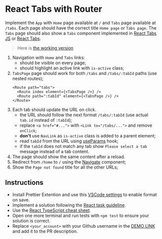 # React Tabs with Router

Implement the `App` with `Home` page available at `/` and `Tabs` page available
at `/tabs`. Each page should have the correct title `Home page` or `Tabs page`.
The `Tabs` page should also show a `Tabs` component implemented in [React Tabs JS](https://github.com/mate-academy/react_tabs-js#react-tabs-js)
or [React Tabs](https://github.com/mate-academy/react_tabs#react-tabs).

> Here is [the working version](https://mate-academy.github.io/react_tabs-with-router)

1. Navigation with `Home` and `Tabs` links:
   - should be visible on every page;
   - should highlight an active link with `is-active` class;
1. `TabsPage` page should work for both `/tabs` and `/tabs/:tabId` paths (use nested routes);
   ```tsx
   <Route path="tabs">
     <Route index element={<TabsPage />} />
     <Route path=":tabId" element={<TabsPage />} />
   </Route>
   ```
1. Each tab should update the URL on click.
   - the URL should follow the next format `/tabs/:tabId` (use actual `tab.id` instead of `:tabId`);
   - replace `<a href="#...">` with `<Link to="/tabs/...">` and remove `onClick`;
   - **don't** use `NavLink` as `is-active` class is added to a parent element;
   - read `tabId` from the URL using [useParams](https://reactrouter.com/docs/en/v6/hooks/use-params) hook;
   - if the `tabId` does not match any tab show `Please select a tab` message instead of a tab content.
1. The page should show the same content after a reload.
1. Redirect from `/home` to `/` using the [Navigate](https://reactrouter.com/docs/en/v6/components/navigate) component;
1. Show the `Page not found` title for all the other URLs;

## Instructions

- Install Prettier Extention and use this [VSCode settings](https://mate-academy.github.io/fe-program/tools/vscode/settings.json) to enable format on save.
- Implement a solution following the [React task guideline](https://github.com/mate-academy/react_task-guideline#react-tasks-guideline).
- Use the [React TypeScript cheat sheet](https://mate-academy.github.io/fe-program/js/extra/react-typescript).
- Open one more terminal and run tests with `npm test` to ensure your solution is correct.
- Replace `<your_account>` with your Github username in the [DEMO LINK](https://yurii-filiushkin.github.io/react_tabs-with-router/) and add it to the PR description.
